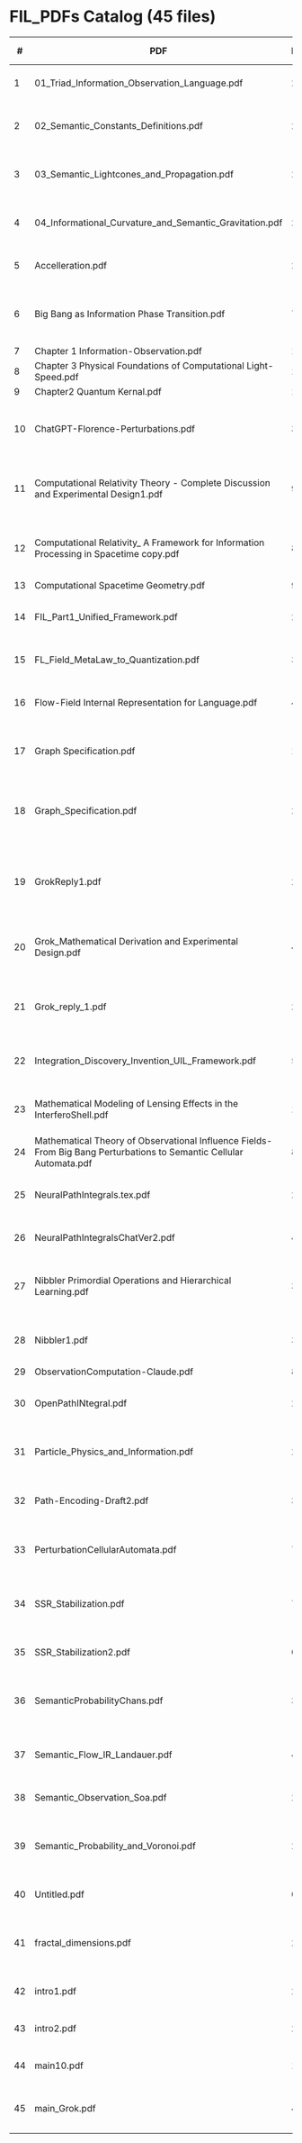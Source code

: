 # FIL_PDFs Catalog  (45 files)

| # | PDF | Pages | First-line snippet | Tags |
|---|-----|-------|--------------------|------|
| 1 | 01_Triad_Information_Observation_Language.pdf | 2 | The Information–Observation–Language Triad | foundations |
| 2 | 02_Semantic_Constants_Definitions.pdf | 2 | Fundamental Constants in Semantic Physics | foundations |
| 3 | 03_Semantic_Lightcones_and_Propagation.pdf | 2 | Semantic Lightcones and Propagation Limits | geometry |
| 4 | 04_Informational_Curvature_and_Semantic_Gravitation.pdf | 2 | Informational Curvature and Semantic Gravitation | geometry |
| 5 | Accelleration.pdf | 2 | Module: Information Acceleration and | bounds |
| 6 | Big Bang as Information Phase Transition.pdf | 7 | Big Bang as Information Phase Transition: From Total | physical |
| 7 | Chapter 1 Information-Observation.pdf | 10 | Chapter 1 | foundations |
| 8 | Chapter 3 Physical Foundations of Computational Light-Speed.pdf | 11 | Chapter 1 | computational |
| 9 | Chapter2 Quantum Kernal.pdf | 12 | Chapter 1 | foundations |
| 10 | ChatGPT-Florence-Perturbations.pdf | 3 | Observational Influence Fields and Semantic Energy Geometry | foundations |
| 11 | Computational Relativity Theory - Complete Discussion and Experimental Design1.pdf | 9 | Computational Relativity Theory: Complete Discussion and | computational |
| 12 | Computational Relativity_ A Framework for Information Processing in Spacetime copy.pdf | 8 | Computational Relativity: A Framework for Information Processing | computational |
| 13 | Computational Spacetime Geometry.pdf | 9 | Chapter 1 | computational |
| 14 | FIL_Part1_Unified_Framework.pdf | 2 | Unified Framework for Fundamental Interaction and | foundations |
| 15 | FL_Field_MetaLaw_to_Quantization.pdf | 3 | Fundamental Language: From Meta-Law to | foundations |
| 16 | Flow-Field Internal Representation for Language.pdf | 4 | Flow-Field Internal Representation for Language: | foundations |
| 17 | Graph Specification.pdf | 1 | 1 F ractal Knowledge Graph Specification | foundations |
| 18 | Graph_Specification.pdf | 2 | Discussion on Nibbler Algorithm and Fractal Knowledge Graphs | foundations |
| 19 | GrokReply1.pdf | 2 | Discussion on Nibbler Algorithm and F ractal Knowledge Graphs | foundations |
| 20 | Grok_Mathematical Derivation and Experimental Design.pdf | 4 | Excellent. Let’s proceed. This is where the theory confronts reality and rigor. | foundations |
| 21 | Grok_reply_1.pdf | 2 | Morning Discussion on Fractal Dimension and Language | foundations |
| 22 | Integration_Discovery_Invention_UIL_Framework.pdf | 5 | Integration of the Discovery-Invention Spectrum | foundations |
| 23 | Mathematical Modeling of Lensing Effects in the InterferoShell.pdf | 10 | Mathematical Modeling of Lensing Effects in the | foundations |
| 24 | Mathematical Theory of Observational Influence Fields- From Big Bang Perturbations to Semantic Cellular Automata.pdf | 8 | 1 | physical |
| 25 | NeuralPathIntegrals.tex.pdf | 2 | Neural Path Integrals and the Semantic Action Principle | foundations |
| 26 | NeuralPathIntegralsChatVer2.pdf | 4 | Neural Path Integrals and the Semantic Action | foundations |
| 27 | Nibbler Primordial Operations and Hierarchical Learning.pdf | 3 | Comments on Nibbler Primordial Operations and Hierarchical | foundations |
| 28 | Nibbler1.pdf | 3 | Discussion: Nibbler’s Primordial Operations | foundations |
| 29 | ObservationComputation-Claude.pdf | 8 | 1 | computational |
| 30 | OpenPathINtegral.pdf | 2 | Neural Path Integrals and the Semantic Action Principle | foundations |
| 31 | Particle_Physics_and_Information.pdf | 2 | Particle Interactions and the Structure of Information | physical |
| 32 | Path-Encoding-Draft2.pdf | 3 | Reﬁning Path Encoding within the FIL Framework: | foundations |
| 33 | PerturbationCellularAutomata.pdf | 7 | Mathematical Theory of Observational Influence Fields: | foundations |
| 34 | SSR_Stabilization.pdf | 7 | Semantic Shadow Reconstruction for AI Stabilization | foundations |
| 35 | SSR_Stabilization2.pdf | 0 | Error: EOF marker not found | foundations |
| 36 | SemanticProbabilityChans.pdf | 3 | Semantic Probability Chains and Bayesian Equivalence | foundations |
| 37 | Semantic_Flow_IR_Landauer.pdf | 4 | Flow-Field Internal Representation for Language: | foundations |
| 38 | Semantic_Observation_Soa.pdf | 2 | FIL Reference Sheet (Partial Draft) | foundations |
| 39 | Semantic_Probability_and_Voronoi.pdf | 2 | Semantic Probability Chains and Multidimensional Voronoi | foundations |
| 40 | Untitled.pdf | 0 | Error: EOF marker not found | foundations |
| 41 | fractal_dimensions.pdf | 2 | Discussion on Fractal Dimension, Language Unification, and | foundations |
| 42 | intro1.pdf | 2 | Towards a Fundamental Language: | foundations |
| 43 | intro2.pdf | 2 | Towards a Fundamental Language: | foundations |
| 44 | main10.pdf | 14 | Fundamental Interaction Language | foundations |
| 45 | main_Grok.pdf | 4 | Neural Path Integrals and the Semantic Action Principle | foundations |